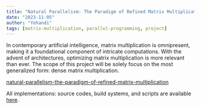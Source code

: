 ```yaml
---
title: "Natural Parallelism: The Paradigm of Refined Matrix Multiplication"
date: "2023-11-05"
author: "Yohandi"
tags: [matrix-multiplication, parallel-programming, project]
---
```


In contemporary artificial intelligence, matrix multiplication is omnipresent, making it a foundational component of intricate computations. With the advent of architectures, optimizing matrix multiplication is more relevant than ever. The scope of this project will be solely focus on the most generalized form: dense matrix multiplication.

[natural-parallelism-the-paradigm-of-refined-matrix-multiplication](/posts/resources/natural-parallelism-the-paradigm-of-refined-matrix-multiplication/natural-parallelism-the-paradigm-of-refined-matrix-multiplication.pdf)

All implementations: source codes, build systems, and scripts are available [here](https://github.com/bukanyohandi/natural-parallelism-the-paradigm-of-refined-matrix-multiplication).